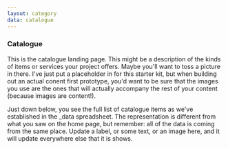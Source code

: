 ```yaml
---
layout: category
data: catalogue
---
```

### Catalogue
This is the catalogue landing page. This might be a description of the kinds of items or services your project offers. Maybe you'll want to toss a picture in there. I've just put a placeholder in for this starter kit, but when building out an actual conent first prototype, you'd want to be sure that the images you use are the ones that will actually accompany the rest of your content (because images are content!).

Just down below, you see the full list of catalogue items as we've established in the _data spreadsheet. The representation is different from what you saw on the home page, but remember: all of the data is coming from the same place. Update a label, or some text, or an image here, and it will update everywhere else that it is shows.
